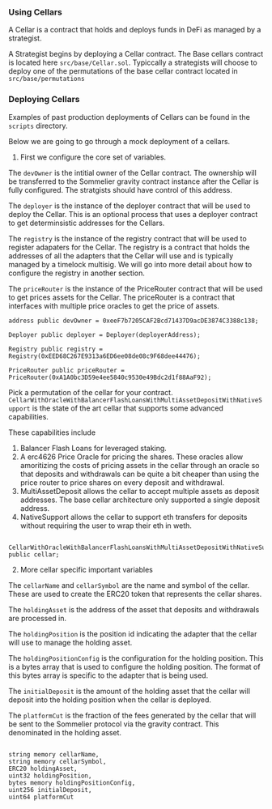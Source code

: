 ### Using Cellars

A Cellar is a contract that holds and deploys funds in DeFi as managed by a strategist.

A Strategist begins by deploying a Cellar contract. The Base cellars contract is located here `src/base/Cellar.sol`. Typiccally a strategists will choose to deploy one of the permutations of the base cellar contract located in `src/base/permutations`


### Deploying Cellars

Examples of past production deployments of Cellars can be found in the `scripts` directory.

Below we are going to go through a mock deployment of a cellars.

1. First we configure the core set of variables.

The `devOwner` is the intitial owner of the Cellar contract. The ownership will be transferred to the Sommelier gravity contract instance after the Cellar is fully configured. The stratgists should have control of this address.

The `deployer` is the instance of the deployer contract that will be used to deploy the Cellar. This is an optional process that uses a deployer contract to get determinsistic addresses for the Cellars.

The `registry` is the instance of the registry contract that will be used to register adapaters for the Cellar. The registry is a contract that holds the addresses of all the adapters that the Cellar will use and is typically managed by a timelock multisig. We will go into more detail about how to configure the registry in another section.

The `priceRouter` is the instance of the PriceRouter contract that will be used to get prices assets for the Cellar. The priceRouter is a contract that interfaces with multiple price oracles to get the price of assets.



``` solidity
address public devOwner = 0xeeF7b7205CAF2Bcd71437D9acDE3874C3388c138;

Deployer public deployer = Deployer(deployerAddress);

Registry public registry = Registry(0xEED68C267E9313a6ED6ee08de08c9F68dee44476);

PriceRouter public priceRouter = PriceRouter(0xA1A0bc3D59e4ee5840c9530e49Bdc2d1f88AaF92);

```

Pick a permutation of the cellar for your contract. `CellarWithOracleWithBalancerFlashLoansWithMultiAssetDepositWithNativeSupport` is the state of the art cellar that supports some advanced capabilities.

These capabilities include

1. Balancer Flash Loans for leveraged staking.
2. A erc4626 Price Oracle for pricing the shares. These oracles allow amoritizing the costs of pricing assets in the cellar through an oracle so that deposits and withdrawals can be quite a bit cheaper than using the price router to price shares on every deposit and withdrawal.
3. MultiAssetDeposit allows the cellar to accept multiple assets as deposit addresses. The base cellar architecture only supported a single deposit address.
4. NativeSupport allows the cellar to support eth transfers for deposits without requiring the user to wrap their eth in weth.


``` solidity

CellarWithOracleWithBalancerFlashLoansWithMultiAssetDepositWithNativeSupport public cellar;
```

2. More cellar specific important variables

The `cellarName` and `cellarSymbol` are the name and symbol of the cellar. These are used to create the ERC20 token that represents the cellar shares.

The `holdingAsset` is the address of the asset that deposits and withdrawals are processed in.

The `holdingPosition` is the position id indicating the adapter that the cellar will use to manage the holding asset.

The `holdingPositionConfig` is the configuration for the holding position. This is a bytes array that is used to configure the holding position. The format of this bytes array is specific to the adapter that is being used.

The `initialDeposit` is the amount of the holding asset that the cellar will deposit into the holding position when the cellar is deployed.

The `platformCut` is the fraction of the fees generated by the cellar that will be sent to the Sommelier protocol via the gravity contract. This denominated in the holding asset.

``` solidity

string memory cellarName,
string memory cellarSymbol,
ERC20 holdingAsset,
uint32 holdingPosition,
bytes memory holdingPositionConfig,
uint256 initialDeposit,
uint64 platformCut
```
